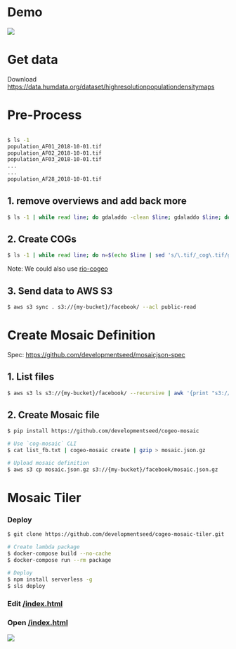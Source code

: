 # Demo

![](https://user-images.githubusercontent.com/10407788/56006732-19dfcc80-5ca4-11e9-8150-082691a6d7d8.png)

# Get data

Download https://data.humdata.org/dataset/highresolutionpopulationdensitymaps

# Pre-Process

```bash

$ ls -1
population_AF01_2018-10-01.tif
population_AF02_2018-10-01.tif
population_AF03_2018-10-01.tif
...
...
population_AF28_2018-10-01.tif
```

## 1. remove overviews and add back more 

```bash
$ ls -1 | while read line; do gdaladdo -clean $line; gdaladdo $line; done
```


## 2. Create COGs

```bash
$ ls -1 | while read line; do n=$(echo $line | sed 's/\.tif/_cog\.tif/g'); gdal_translate $line $n -co TILED=YES -co COPY_SRC_OVERVIEWS=YES -co COMPRESS=DEFLATE -co BLOCKXSIZE=256 -co BLOCKYSIZE=256 -co ZLEVEL=6; done
```

Note: We could also use [rio-cogeo](https://github.com/cogeotiff/rio-cogeo)

## 3. Send data to AWS S3

```bash
$ aws s3 sync . s3://{my-bucket}/facebook/ --acl public-read
```

# Create Mosaic Definition

Spec: https://github.com/developmentseed/mosaicjson-spec


## 1. List files

```bash
$ aws s3 ls s3://{my-bucket}/facebook/ --recursive | awk '{print "s3://{my-bucket}/"$NF}' > list_fb.txt
```


## 2. Create Mosaic file

```bash 
$ pip install https://github.com/developmentseed/cogeo-mosaic

# Use `cog-mosaic` CLI
$ cat list_fb.txt | cogeo-mosaic create | gzip > mosaic.json.gz

# Upload mosaic definition
$ aws s3 cp mosaic.json.gz s3://{my-bucket}/facebook/mosaic.json.gz
```

# Mosaic Tiler

### Deploy
```bash
$ git clone https://github.com/developmentseed/cogeo-mosaic-tiler.git

# Create lambda package
$ docker-compose build --no-cache
$ docker-compose run --rm package

# Deploy
$ npm install serverless -g 
$ sls deploy
```

### Edit [/index.html](index.html)


### Open [/index.html](index.html)

![](https://user-images.githubusercontent.com/10407788/57730526-a811ee80-7666-11e9-8bb2-6cb304dc9780.jpg)
